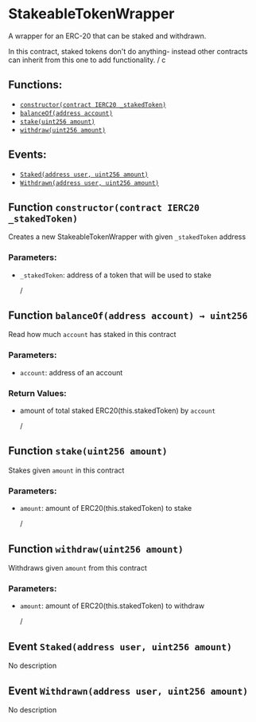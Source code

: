 # StakeableTokenWrapper

A wrapper for an ERC-20 that can be staked and withdrawn.

In this contract, staked tokens don't do anything- instead other contracts can inherit from this one to add functionality. / c

## Functions:

* [`constructor(contract IERC20 _stakedToken)`](stakeabletokenwrapper.md#StakeableTokenWrapper-constructor-contract-IERC20-)
* [`balanceOf(address account)`](stakeabletokenwrapper.md#StakeableTokenWrapper-balanceOf-address-)
* [`stake(uint256 amount)`](stakeabletokenwrapper.md#StakeableTokenWrapper-stake-uint256-)
* [`withdraw(uint256 amount)`](stakeabletokenwrapper.md#StakeableTokenWrapper-withdraw-uint256-)

## Events:

* [`Staked(address user, uint256 amount)`](stakeabletokenwrapper.md#StakeableTokenWrapper-Staked-address-uint256-)
* [`Withdrawn(address user, uint256 amount)`](stakeabletokenwrapper.md#StakeableTokenWrapper-Withdrawn-address-uint256-)

## Function `constructor(contract IERC20 _stakedToken)` <a id="StakeableTokenWrapper-constructor-contract-IERC20-"></a>

Creates a new StakeableTokenWrapper with given `_stakedToken` address

### Parameters:

* `_stakedToken`: address of a token that will be used to stake

  /

## Function `balanceOf(address account) → uint256` <a id="StakeableTokenWrapper-balanceOf-address-"></a>

Read how much `account` has staked in this contract

### Parameters:

* `account`: address of an account

### Return Values:

* amount of total staked ERC20\(this.stakedToken\) by `account`

  /

## Function `stake(uint256 amount)` <a id="StakeableTokenWrapper-stake-uint256-"></a>

Stakes given `amount` in this contract

### Parameters:

* `amount`: amount of ERC20\(this.stakedToken\) to stake

  /

## Function `withdraw(uint256 amount)` <a id="StakeableTokenWrapper-withdraw-uint256-"></a>

Withdraws given `amount` from this contract

### Parameters:

* `amount`: amount of ERC20\(this.stakedToken\) to withdraw

  /

## Event `Staked(address user, uint256 amount)` <a id="StakeableTokenWrapper-Staked-address-uint256-"></a>

No description

## Event `Withdrawn(address user, uint256 amount)` <a id="StakeableTokenWrapper-Withdrawn-address-uint256-"></a>

No description

